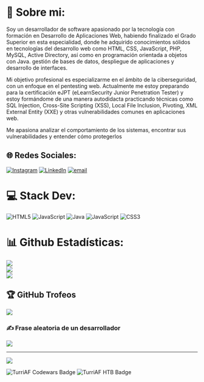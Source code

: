 # 💫 Sobre mi:
Soy un desarrollador de software apasionado por la tecnología con formación en Desarrollo de Aplicaciones Web, habiendo finalizado el Grado Superior en esta especialidad, donde he adquirido conocimientos sólidos en tecnologías del desarrollo web como HTML, CSS, JavaScript, PHP, MySQL, Active Directory, así como en programación orientada a objetos con Java. gestión de bases de datos, despliegue de aplicaciones y desarrollo de interfaces.

Mi objetivo profesional es especializarme en el ámbito de la ciberseguridad, con un enfoque en el pentesting web. Actualmente me estoy preparando para la certificación eJPT (eLearnSecurity Junior Penetration Tester) y estoy formándome de una manera autodidacta practicando técnicas como SQL Injection, Cross-Site Scripting (XSS), Local File Inclusion, Pivoting, XML External Entity (XXE) y otras vulnerabilidades comunes en aplicaciones web.

Me apasiona analizar el comportamiento de los sistemas, encontrar sus vulnerabilidades y entender cómo protegerlos


## 🌐 Redes Sociales:
[![Instagram](https://img.shields.io/badge/Instagram-%23E4405F.svg?logo=Instagram&logoColor=white)](https://instagram.com/david_agf_22) [![LinkedIn](https://img.shields.io/badge/LinkedIn-%230077B5.svg?logo=linkedin&logoColor=white)](https://linkedin.com/in/https://www.linkedin.com/in/david-aguilar-fern%C3%A1ndez-52836b248/) [![email](https://img.shields.io/badge/Email-D14836?logo=gmail&logoColor=white)](mailto:david34512@gmail.com) 

# 💻 Stack Dev:
![HTML5](https://img.shields.io/badge/html5-%23E34F26.svg?style=for-the-badge&logo=html5&logoColor=white) ![JavaScript](https://img.shields.io/badge/javascript-%23323330.svg?style=for-the-badge&logo=javascript&logoColor=%23F7DF1E) ![Java](https://img.shields.io/badge/java-%23ED8B00.svg?style=for-the-badge&logo=openjdk&logoColor=white) ![JavaScript](https://img.shields.io/badge/javascript-%23323330.svg?style=for-the-badge&logo=javascript&logoColor=%23F7DF1E) ![CSS3](https://img.shields.io/badge/css3-%231572B6.svg?style=for-the-badge&logo=css3&logoColor=white)
# 📊 Github Estadísticas:
![](https://github-readme-stats.vercel.app/api?username=TurriAF&theme=nord&hide_border=true&include_all_commits=false&count_private=false)<br/>
![](https://nirzak-streak-stats.vercel.app/?user=TurriAF&theme=nord&hide_border=true)<br/>
![](https://github-readme-stats.vercel.app/api/top-langs/?username=TurriAF&theme=nord&hide_border=true&include_all_commits=false&count_private=false&layout=compact)

## 🏆 GitHub Trofeos
![](https://github-profile-trophy.vercel.app/?username=TurriAF&theme=tokyonight&no-frame=false&no-bg=true&margin-w=4)

### ✍️ Frase aleatoria de un desarrollador
![](https://quotes-github-readme.vercel.app/api?type=horizontal&theme=tokyonight)

---
[![](https://visitcount.itsvg.in/api?id=TurriAF&icon=0&color=0)](https://visitcount.itsvg.in)

<img src="https://www.codewars.com/users/TurriAF/badges/large" alt="TurriAF Codewars Badge">

<img src="https://www.hackthebox.com/badge/image/512759" alt="TurriAF HTB Badge">
<!-- Proudly created with GPRM ( https://gprm.itsvg.in ) -->
